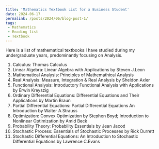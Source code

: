 ```yaml
---
title: 'Mathematics Textbook List for a Business Student'
date: 2024-06-17
permalink: /posts/2024/06/blog-post-1/
tags:
 - Mathematics
 - Reading list
 - Textbook
---
```


Here is a list of mathematical textbooks I have studied during my undergraduate years, predominantly focusing on Analysis.
1. Calculus: Thomas Calculus
2. Linear Algebra: Linear Algebra with Applications by Steven J.Leon
3. Mathematical Analysis: Principles of Mathemathical Analysis
4. Real Analysis: Measure, Integration & Real Analysis by Sheldon Axler
5. Functional Analysis: Introductory Functional Analysis with Applications by Erwin Kreyszig
6. Ordinary Differential Equations: Differential Equations and Their Applications by Martin Braun
7. Partial Differential Equations: Partial Differential Equations An Introduction by Walter A.Strauss
8. Optimization: Convex Optimization by Stephen Boyd; Introduction to Nonlinear Optimization by Amid Beck
9. Probability Theory: Probability Essentials by Jean Jacod
10. Stochastic Process: Essentials of Stochastic Processes by Rick Durrett
11. Stochastic Differential Equations: An Introduction to Stochastic Differential Equations by Lawrence C.Evans
